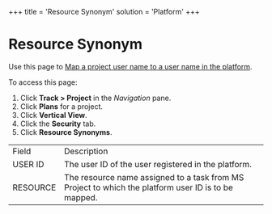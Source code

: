 +++
title = 'Resource Synonym'
solution = 'Platform'
+++

# Resource Synonym

<div class="use">

Use this page to [Map a project user name to a user name in the
platform](../Use_Cases/Map_prjct_usrnme_platform_usrnm.htm).

</div>

To access this page:

1.  Click **Track \> Project** in the *Navigation* pane.
2.  Click **Plans** for a project.
3.  Click **Vertical View**.
4.  Click the **Security** tab.
5.  Click **Resource
Synonyms**.

|          |                                                                                                     |
| -------- | --------------------------------------------------------------------------------------------------- |
| Field    | Description                                                                                         |
| USER ID  | The user ID of the user registered in the platform.                                                 |
| RESOURCE | The resource name assigned to a task from MS Project to which the platform user ID is to be mapped. |
